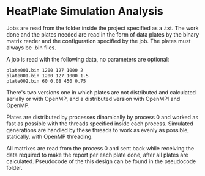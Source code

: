 # HeatPlate Simulation Analysis

Jobs are read from the folder inside the project specified as a .txt. The work done and the plates needed are read in the form of data plates by the binary matrix reader and the configuration specified by the job. The plates must always be .bin files.

A job is read with the following data, no parameters are optional:

    plate001.bin 1200 127 1000 2
    plate001.bin 1200 127 1000 1.5
    plate002.bin 60 0.08 450 0.75

There's two versions one in which plates are not distributed and calculated serially or with OpenMP, and a distributed version with OpenMPI and OpenMP.

Plates are distributed by processes dinamically by process 0 and worked as fast as possible with the threads specified inside each process. Simulated generations are handled by these threads to work as evenly as possible, statically, with OpenMP threading.

All matrixes are read from the process 0 and sent back while receiving the data required to make the report per each plate done, after all plates are calculated. Pseudocode of the this design can be found in the pseudocode folder.
